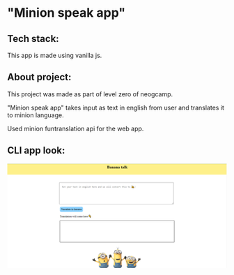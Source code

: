 # "Minion speak app"

<h2>Tech stack:</h2>
This app is made using vanilla js.

<h2>About project:</h2>
This project was made as part of level zero of neogcamp.

"Minion speak app" takes input as text in english from user and translates it to minion language.

Used minion funtranslation api for the web app.

<h2>CLI app look:</h2>

<img src="images/mark6view.png" >